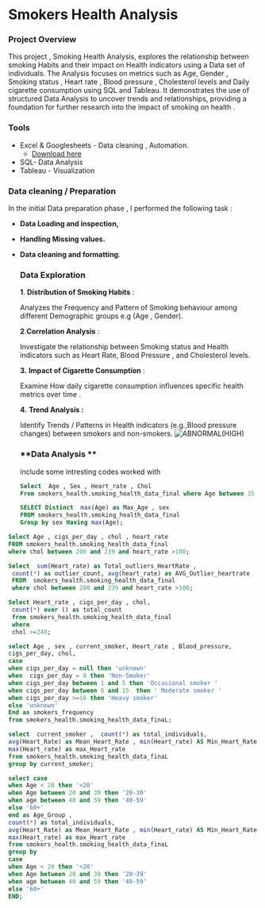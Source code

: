# Smokers Health Analysis

### Project Overview 
This project , Smoking Health Analysis, explores the relationship between smoking Habits and their impact on Health indicators using a Data set of individuals. 
The Analysis focuses on metrics such as Age, Gender , Smoking status , Heart rate , Blood pressure , Cholesterol levels and Daily cigarette consumption using 
SQL and Tableau.
It demonstrates the use of structured Data Analysis to uncover trends and relationships, providing a foundation for further research into the impact of smoking on health . 

### Tools 

- Excel & Googlesheets - Data cleaning , Automation.
   -  [Download here](https://docs.google.com/spreadsheets/d/1yW2vk4i6eSYC_i-99tccJcaSP3x955sfhmsll1ssY1I/edit?usp=sharing)
- SQL- Data Analysis
- Tableau - Visualization 

### Data cleaning / Preparation 

In the initial Data preparation phase , I performed the following task :
- **Data Loading and inspection,**
- **Handling Missing values.**
- **Data cleaning and formatting**.

   ### Data Exploration

   **1**. **Distribution of Smoking Habits** :

   Analyzes the Frequency and Pattern of Smoking behaviour among
   different Demographic groups
    e.g (Age , Gender).
  
    **2**.**Correlation Analysis** :

   Investigate the relationship between Smoking status and Health indicators such as Heart Rate, Blood Pressure , and Cholesterol levels.

    **3.** **Impact of Cigarette Consumption** :
 
  Examine How daily cigarette consumption influences  specific health metrics over time .

    **4.** **Trend Analysis :**

   Identify Trends / Patterns in Health indicators (e.g.,Blood pressure changes) between smokers and non-smokers.
  ![ABNORMAL(HIGH)](https://github.com/user-attachments/assets/16958d12-1727-4272-b836-3f210470393c)
  

  


  ### **Data Analysis **

  include some intresting codes worked with
  
    ```SQL
   Select  Age , Sex , Heart_rate , Chol
  From smokers_health.smoking_health_data_final where Age between 35 and 55;
   ```

     ```SQL
     SELECT Distinct  max(Age) as Max_Age , sex
    FROM smokers_health.smoking_health_data_final
     Group by sex Having max(Age);
     ```
```SQL
Select Age , cigs_per_day , chol , heart_rate
FROM smokers_health.smoking_health_data_final
where chol between 200 and 239 and heart_rate >100; 
```

```SQL
Select  sum(Heart_rate) as Total_outliers_HeartRate , 
 count(*) as outlier_count, avg(heart_rate) as AVG_Outlier_heartrate 
 FROM  smokers_health.smoking_health_data_final
 where chol between 200 and 239 and heart_rate >100;
```

```SQL
Select Heart_rate , cigs_per_day , chol, 
 count(*) over () as total_count 
 from smokers_health.smoking_health_data_final 
 where 
 chol >=240;
```

```SQL
select Age , sex , current_smoker, Heart_rate , Blood_pressure, 
cigs_per_day, chol,
case 
when cigs_per_day = null then 'unknown'
when  cigs_per_day = 0 then 'Non-Smoker'
when cigs_per_day between 1 and 5 then 'Occasional smoker ' 
when cigs_per_day between 6 and 15  then ' Moderate smoker '
when cigs_per_day >=16 then 'Heavy smoker'
else 'unknown'
End as smokers_frequency
from smokers_health.smoking_health_data_finaL;
```

```SQL
select  current_smoker ,  count(*) as total_individuals, 
avg(Heart_Rate) as Mean_Heart_Rate , min(Heart_rate) AS Min_Heart_Rate , 
max(Heart_rate) as max_Heart_rate 
from smokers_health.smoking_health_data_finaL 
group by current_smoker;
```

 ```SQL
select case 
when Age < 20 then '<20'
when Age between 20 and 39 then '20-39'
when age between 40 and 59 then '40-59'
else '60+'
end as Age_Group ,
count(*) as total_individuals, 
avg(Heart_Rate) as Mean_Heart_Rate , min(Heart_rate) AS Min_Heart_Rate , 
max(Heart_rate) as max_Heart_rate 
from smokers_health.smoking_health_data_finaL 
group by 
case 
when Age < 20 then '<20'
when Age between 20 and 39 then '20-39'
when age between 40 and 59 then '40-59'
else '60+'
END;
```
         
